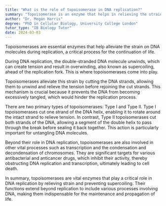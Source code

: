 ```yaml
---
title: "What is the role of topoisomerase in DNA replication?"
summary: "Topoisomerase is an enzyme that helps in relieving the strain in the DNA molecule during replication."
author: "Dr. Megan Harris"
degree: "PhD in Cellular Biology, University College London"
tutor_type: "IB Biology Tutor"
date: 2024-03-03
---
```


Topoisomerases are essential enzymes that help alleviate the strain on DNA molecules during replication, a critical process for the continuation of life.

During DNA replication, the double-stranded DNA molecule unwinds, which can create tension and result in overwinding, also known as supercoiling, ahead of the replication fork. This is where topoisomerases come into play.

Topoisomerases alleviate this strain by cutting the DNA strands, allowing them to unwind and relieve the tension before rejoining the cut strands. This mechanism is crucial because it prevents the DNA from becoming excessively tangled, which would hinder the replication process.

There are two primary types of topoisomerases: Type I and Type II. Type I topoisomerases cut one strand of the DNA helix, enabling it to rotate around the intact strand to relieve tension. In contrast, Type II topoisomerases cut both strands of the DNA, allowing a segment of the double helix to pass through the break before sealing it back together. This action is particularly important for untangling DNA molecules.

Beyond their role in DNA replication, topoisomerases are also involved in other vital processes such as transcription and the condensation and decondensation of chromosomes. They are significant targets for various antibacterial and anticancer drugs, which inhibit their activity, thereby obstructing DNA replication and transcription, ultimately leading to cell death.

In summary, topoisomerases are vital enzymes that play a critical role in DNA replication by relieving strain and preventing supercoiling. Their functions extend beyond replication to include various processes involving DNA, making them indispensable for the maintenance and propagation of life.
    